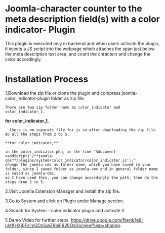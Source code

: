 # Joomla-character counter to the meta description field(s) with a color indicator- Plugin
This plugin is executed only in backend and when users activate the plugin, it injects a JS script into the webpage which attaches the span just below the meta description text area, and count the chracters and change the color accordingly.


# Installation Process
1.Download the zip file or clone the plugin and compress joomla-color_indicator-plugin folder as zip file.

    There are two zip folder name as color_indicator and color_indicator_1.
   
   **for color_indicator_1,** 
   
      there is no separate file for js so after downloading the zip file do all the steps from 2 to 5.
      
    **for color_indicator,**
    
    in the color_indicator.php, in the line "$document->addScript('/**joomla-cms**/plugins/system/color_indicator/color_indicator.js');"
    change the joomla-cms as folder name, which you have saved in your folder, since I saved folder as joomla-cms and in general folder name is saved as joomla-cms,
    so I have used this, you can change accordingly the path, then do the steps drom 2 to 5.

2.Visit Joomla Extension Manager and install the zip file.

3.Go to System and click on Plugin under Manage section.

4.Search for System - color indicator plugin and activate it.

5.Demo Video for further steps: https://drive.google.com/file/d/1e8-ukfKHXj0FzimQOoQwZ9biF92EOsGo/view?usp=sharing.
